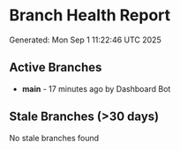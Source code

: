 # Branch Health Report
Generated: Mon Sep  1 11:22:46 UTC 2025

## Active Branches
- **main** - 17 minutes ago by Dashboard Bot

## Stale Branches (>30 days)
No stale branches found
